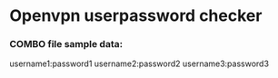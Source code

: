 # Openvpn userpassword checker
### COMBO file sample data:
username1:password1
username2:password2
username3:password3
